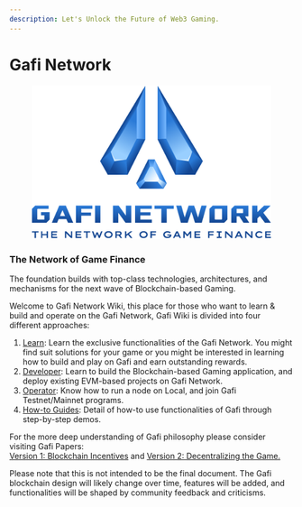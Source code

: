 ```yaml
---
description: Let's Unlock the Future of Web3 Gaming.
---
```


# Gafi Network

<figure><img src=".gitbook/assets/3D_Blue_Stacked _Slogan.png" alt=""><figcaption></figcaption></figure>

### The Network of Game Finance

The foundation builds with top-class technologies, architectures, and mechanisms for the next wave of Blockchain-based Gaming.

Welcome to Gafi Network Wiki, this place for those who want to learn & build and operate on the Gafi Network, Gafi Wiki is divided into four different approaches:

1. [Learn](https://wiki.gafi.network/learn): Learn the exclusive functionalities of the Gafi Network. You might find suit solutions for your game or you might be interested in learning how to build and play on Gafi and earn outstanding rewards.
2. [Developer](https://wiki.gafi.network/developer): Learn to build the Blockchain-based Gaming application, and deploy existing EVM-based projects on Gafi Network.
3. [Operator](https://wiki.gafi.network/operator): Know how to run a node on Local, and join Gafi Testnet/Mainnet programs.
4. [How-to Guides](https://wiki.gafi.network/how-to-guides): Detail of how-to use functionalities of Gafi through step-by-step demos.

For the more deep understanding of Gafi philosophy please consider visiting Gafi Papers:\
[Version 1: Blockchain Incentives](https://gafi.network/GafiPaper.pdf) and [Version 2: Decentralizing the Game.](https://gafi.network/GafiPaperV2.pdf)

Please note that this is not intended to be the final document. The Gafi blockchain design will likely change over time, features will be added, and functionalities will be shaped by community feedback and criticisms.
